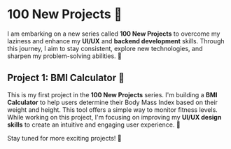 # 100 New Projects 🚀

I am embarking on a new series called **100 New Projects** to overcome my laziness and enhance my **UI/UX** and **backend development** skills. Through this journey, I aim to stay consistent, explore new technologies, and sharpen my problem-solving abilities. 💪

## Project 1: BMI Calculator 🧮

This is my first project in the **100 New Projects** series. I'm building a **BMI Calculator** to help users determine their Body Mass Index based on their weight and height. This tool offers a simple way to monitor fitness levels. While working on this project, I'm focusing on improving my **UI/UX design skills** to create an intuitive and engaging user experience. 🎨

Stay tuned for more exciting projects! 🌟
